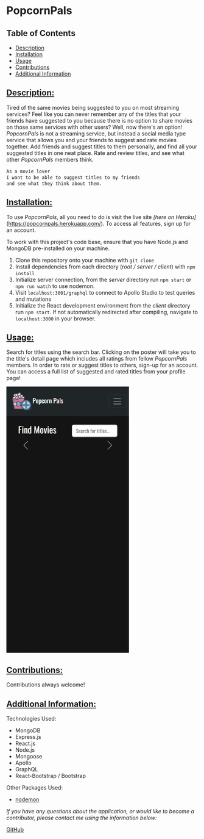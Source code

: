# PopcornPals

## Table of Contents

* [Description](#description)
* [Installation](#installation)
* [Usage](#usage)
* [Contributions](#contributions)
* [Additional Information](#additional-information)

## [Description:](#table-of-contents)

Tired of the same movies being suggested to you on most streaming services? Feel like you can never remember any of the titles that your friends have suggested to you because there is no option to share movies on those same services with other users? Well, now there's an option! *PopcornPals* is not a streaming service, but instead a social media type service that allows you and your friends to suggest and rate movies together. Add friends and suggest titles to them personally, and find all your suggested titles in one neat place. Rate and review titles, and see what other *PopcornPals* members think.

```
As a movie lover
I want to be able to suggest titles to my friends
and see what they think about them.
```

## [Installation:](#table-of-contents)

To use *PopcornPals*, all you need to do is visit the live site *[here on Heroku]*(https://popcornpals.herokuapp.com/). To access all features, sign up for an account.

To work with this project's code base, ensure that you have Node.js and MongoDB pre-installed on your machine.

1. Clone this repository onto your machine with `git clone`
2. Install dependencies from each directory (*root / server / client*) with `npm install`
3. Initialize server connection, from the *server* directory run `npm start` or `npm run watch` to use nodemon.
4. Visit `localhost:3001/graphql` to connect to Apollo Studio to test queries and mutations
5. Initialize the React development environment from the *client* directory run `npm start`. If not automatically redirected after compiling, navigate to `localhost:3000` in your browser.

## [Usage:](#table-of-contents)

Search for titles using the search bar. Clicking on the poster will take you to the title's detail page which includes all ratings from fellow *PopcornPals* members. In order to rate or suggest titles to others, sign-up for an account. You can access a full list of suggested and rated titles from your profile page!

![Demo Gif](./assets/images/demo2.gif)


## [Contributions:](#table-of-contents)
Contributions always welcome!

## [Additional Information:](#table-of-contents)
Technologies Used:
* MongoDB
* Express.js
* React.js
* Node.js
* Mongoose
* Apollo 
* GraphQL
* React-Bootstrap / Bootstrap

Other Packages Used:
* [nodemon](https://www.npmjs.com/package/nodemon)

_If you have any questions about the application, or would like to become a contributor, please contact me using the information below:_

[GitHub](https://github.com/blindsweatyhansolo)